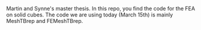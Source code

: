 Martin and Synne's master thesis. In this repo, you find the code for the FEA on solid cubes.
The code we are using today (March 15th) is mainly MeshTBrep and FEMeshTBrep.
